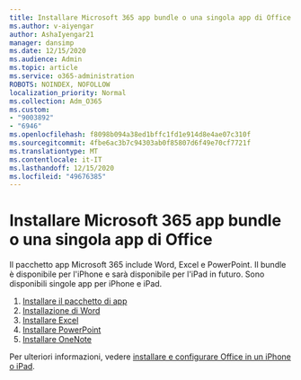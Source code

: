 ```yaml
---
title: Installare Microsoft 365 app bundle o una singola app di Office
ms.author: v-aiyengar
author: AshaIyengar21
manager: dansimp
ms.date: 12/15/2020
ms.audience: Admin
ms.topic: article
ms.service: o365-administration
ROBOTS: NOINDEX, NOFOLLOW
localization_priority: Normal
ms.collection: Adm_O365
ms.custom:
- "9003892"
- "6946"
ms.openlocfilehash: f8098b094a38ed1bffc1fd1e914d8e4ae07c310f
ms.sourcegitcommit: 4fbe6ac3b7c94303ab0f85807d6f49e70cf7721f
ms.translationtype: MT
ms.contentlocale: it-IT
ms.lasthandoff: 12/15/2020
ms.locfileid: "49676385"
---
```

# <a name="install-the-microsoft-365-app-bundle-or-an-individual-office-app"></a>Installare Microsoft 365 app bundle o una singola app di Office

Il pacchetto app Microsoft 365 include Word, Excel e PowerPoint. Il bundle è disponibile per l'iPhone e sarà disponibile per l'iPad in futuro. Sono disponibili singole app per iPhone e iPad.

1. [Installare il pacchetto di app](https://go.microsoft.com/fwlink/?linkid=2136762)
1. [Installazione di Word](https://go.microsoft.com/fwlink/?linkid=2136974)
1. [Installare Excel](https://go.microsoft.com/fwlink/?linkid=2136975)
1. [Installare PowerPoint](https://go.microsoft.com/fwlink/?linkid=2136882)
1. [Installare OneNote](https://go.microsoft.com/fwlink/?linkid=2136883)

Per ulteriori informazioni, vedere [installare e configurare Office in un iPhone o iPad](https://go.microsoft.com/fwlink/?linkid=2135560).
